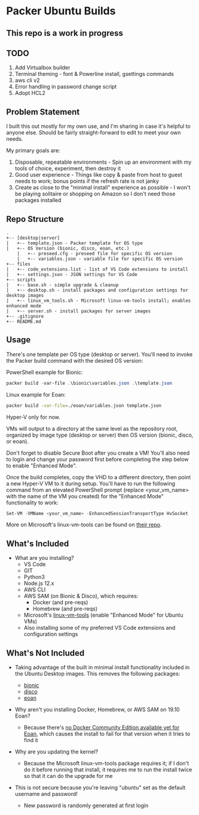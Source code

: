 # Packer Ubuntu Builds

## This repo is a work in progress

## TODO

1) Add Virtualbox builder
2) Terminal theming - font & Powerline install, gsettings commands
3) aws cli v2
4) Error handling in password change script
5) Adopt HCL2

## Problem Statement

I built this out mostly for my own use, and I'm sharing in case it's helpful to anyone else. Should be fairly straight-forward to edit to meet your own needs.

My primary goals are:

1. Disposable, repeatable environments - Spin up an environment with my tools of choice, experiment, then destroy it
2. Good user experience - Things like copy & paste from host to guest needs to work; bonus points if the refresh rate is not janky
3. Create as close to the "minimal install" experience as possible - I won't be playing solitaire or shopping on Amazon so I don't need those packages installed

## Repo Structure

```ascii
.
+-- [desktop|server]
|   +-- template.json - Packer template for OS type
|   +-- OS Version (bionic, disco, eoan, etc.)
    |   +-- preseed.cfg - preseed file for specific OS version
    |   +-- variables.json - variable file for specific OS version
+-- files
|   +-- code_extensions.list - list of VS Code extensions to install
|   +-- settings.json - JSON settings for VS Code
+-- scripts
|   +-- base.sh - simple upgrade & cleanup
|   +-- desktop.sh - install packages and configuration settings for desktop images
|   +-- linux_vm_tools.sh - Microsoft linux-vm-tools install; enables enhanced mode
|   +-- server.sh - install packages for server images
+-- .gitignore
+-- README.md
```

## Usage

There's one template per OS type (desktop or server). You'll need to invoke the Packer build command with the desired OS version:

PowerShell example for Bionic:

```powershell
packer build -var-file .\bionic\variables.json .\template.json
```

Linux example for Eoan:

```bash
packer build -var-file=./eoan/variables.json template.json
```

Hyper-V only for now.

VMs will output to a directory at the same level as the repository root, organized by image type (desktop or server) then OS version (bionic, disco, or eoan).

Don't forget to disable Secure Boot after you create a VM! You'll also need to login and change your password first before completing the step below to enable "Enhanced Mode".

Once the build completes, copy the VHD to a different directory, then point a new Hyper-V VM to it during setup. You'll have to run the following command from an elevated PowerShell prompt (replace <your_vm_name> with the name of the VM you created) for the "Enhanced Mode" functionality to work:

```powershell
Set-VM -VMName <your_vm_name> -EnhancedSessionTransportType HvSocket
```

More on Microsoft's linux-vm-tools can be found on [their repo](https://github.com/microsoft/linux-vm-tools).

## What's Included

- What are you installing?
  - VS Code
  - GIT
  - Python3
  - Node.js 12.x
  - AWS CLI
  - AWS SAM (on Bionic & Disco), which requires:
    - Docker (and pre-reqs)
    - Homebrew (and pre-reqs)
  - Microsoft's [linux-vm-tools](https://github.com/microsoft/linux-vm-tools) (enable "Enhanced Mode" for Ubuntu VMs)
  - Also installing some of my preferred VS Code extensions and configuration settings

## What's Not Included

- Taking advantage of the built in minimal install functionality included in the Ubuntu Desktop images. This removes the following packages:
  - [bionic](https://people.canonical.com/~ubuntu-archive/seeds/ubuntu.bionic/desktop.minimal-remove)
  - [disco](https://people.canonical.com/~ubuntu-archive/seeds/ubuntu.disco/desktop.minimal-remove)
  - [eoan](https://people.canonical.com/~ubuntu-archive/seeds/ubuntu.eoan/desktop.minimal-remove)

- Why aren't you installing Docker, Homebrew, or AWS SAM on 19.10 Eoan?
  - Because there's [no Docker Community Edition available yet for Eoan](https://docs.docker.com/install/linux/docker-ce/ubuntu/), which causes the install to fail for that version when it tries to find it

- Why are you updating the kernel?
  - Because the Microsoft linux-vm-tools package requires it; if I don't do it before running that install, it requires me to run the install twice so that it can do the upgrade for me

- This is not secure because you're leaving "ubuntu" set as the default username and password!
  - New password is randomly generated at first login
